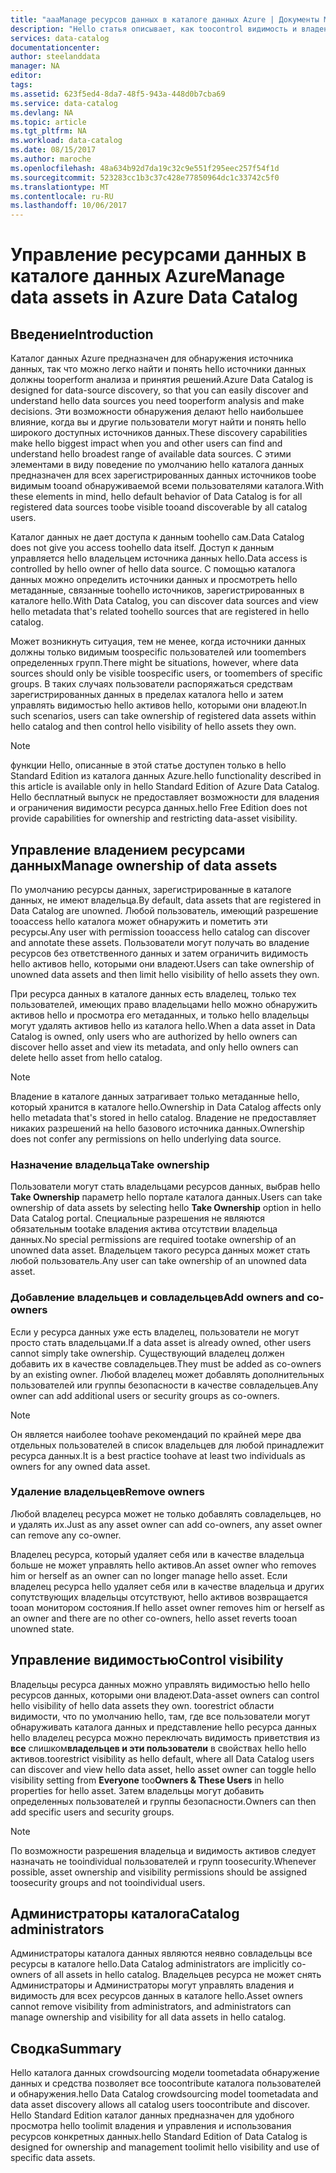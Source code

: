 ```yaml
---
title: "aaaManage ресурсов данных в каталоге данных Azure | Документы Microsoft"
description: "Hello статья описывает, как toocontrol видимость и владение ресурсов данных зарегистрированы в каталоге данных Azure."
services: data-catalog
documentationcenter: 
author: steelanddata
manager: NA
editor: 
tags: 
ms.assetid: 623f5ed4-8da7-48f5-943a-448d0b7cba69
ms.service: data-catalog
ms.devlang: NA
ms.topic: article
ms.tgt_pltfrm: NA
ms.workload: data-catalog
ms.date: 08/15/2017
ms.author: maroche
ms.openlocfilehash: 48a634b92d7da19c32c9e551f295eec257f54f1d
ms.sourcegitcommit: 523283cc1b3c37c428e77850964dc1c33742c5f0
ms.translationtype: MT
ms.contentlocale: ru-RU
ms.lasthandoff: 10/06/2017
---
```

# <a name="manage-data-assets-in-azure-data-catalog"></a><span data-ttu-id="8768f-103">Управление ресурсами данных в каталоге данных Azure</span><span class="sxs-lookup"><span data-stu-id="8768f-103">Manage data assets in Azure Data Catalog</span></span>
## <a name="introduction"></a><span data-ttu-id="8768f-104">Введение</span><span class="sxs-lookup"><span data-stu-id="8768f-104">Introduction</span></span>
<span data-ttu-id="8768f-105">Каталог данных Azure предназначен для обнаружения источника данных, так что можно легко найти и понять hello источники данных должны tooperform анализа и принятия решений.</span><span class="sxs-lookup"><span data-stu-id="8768f-105">Azure Data Catalog is designed for data-source discovery, so that you can easily discover and understand hello data sources you need tooperform analysis and make decisions.</span></span> <span data-ttu-id="8768f-106">Эти возможности обнаружения делают hello наибольшее влияние, когда вы и другие пользователи могут найти и понять hello широкого доступных источников данных.</span><span class="sxs-lookup"><span data-stu-id="8768f-106">These discovery capabilities make hello biggest impact when you and other users can find and understand hello broadest range of available data sources.</span></span> <span data-ttu-id="8768f-107">С этими элементами в виду поведение по умолчанию hello каталога данных предназначен для всех зарегистрированных данных источников toobe видимым tooand обнаруживаемой всеми пользователями каталога.</span><span class="sxs-lookup"><span data-stu-id="8768f-107">With these elements in mind, hello default behavior of Data Catalog is for all registered data sources toobe visible tooand discoverable by all catalog users.</span></span>

<span data-ttu-id="8768f-108">Каталог данных не дает доступа к данным toohello сам.</span><span class="sxs-lookup"><span data-stu-id="8768f-108">Data Catalog does not give you access toohello data itself.</span></span> <span data-ttu-id="8768f-109">Доступ к данным управляется hello владельцем источника данных hello.</span><span class="sxs-lookup"><span data-stu-id="8768f-109">Data access is controlled by hello owner of hello data source.</span></span> <span data-ttu-id="8768f-110">С помощью каталога данных можно определить источники данных и просмотреть hello метаданные, связанные toohello источников, зарегистрированных в каталоге hello.</span><span class="sxs-lookup"><span data-stu-id="8768f-110">With Data Catalog, you can discover data sources and view hello metadata that's related toohello sources that are registered in hello catalog.</span></span>

<span data-ttu-id="8768f-111">Может возникнуть ситуация, тем не менее, когда источники данных должны только видимым toospecific пользователей или toomembers определенных групп.</span><span class="sxs-lookup"><span data-stu-id="8768f-111">There might be situations, however, where data sources should only be visible toospecific users, or toomembers of specific groups.</span></span> <span data-ttu-id="8768f-112">В таких случаях пользователи распоряжаться средствам зарегистрированных данных в пределах каталога hello и затем управлять видимостью hello активов hello, которыми они владеют.</span><span class="sxs-lookup"><span data-stu-id="8768f-112">In such scenarios, users can take ownership of registered data assets within hello catalog and then control hello visibility of hello assets they own.</span></span>

> [!NOTE]
> <span data-ttu-id="8768f-113">функции Hello, описанные в этой статье доступен только в hello Standard Edition из каталога данных Azure.</span><span class="sxs-lookup"><span data-stu-id="8768f-113">hello functionality described in this article is available only in hello Standard Edition of Azure Data Catalog.</span></span> <span data-ttu-id="8768f-114">Hello бесплатный выпуск не предоставляет возможности для владения и ограничения видимости ресурса данных.</span><span class="sxs-lookup"><span data-stu-id="8768f-114">hello Free Edition does not provide capabilities for ownership and restricting data-asset visibility.</span></span>
>
>

## <a name="manage-ownership-of-data-assets"></a><span data-ttu-id="8768f-115">Управление владением ресурсами данных</span><span class="sxs-lookup"><span data-stu-id="8768f-115">Manage ownership of data assets</span></span>
<span data-ttu-id="8768f-116">По умолчанию ресурсы данных, зарегистрированные в каталоге данных, не имеют владельца.</span><span class="sxs-lookup"><span data-stu-id="8768f-116">By default, data assets that are registered in Data Catalog are unowned.</span></span> <span data-ttu-id="8768f-117">Любой пользователь, имеющий разрешение tooaccess hello каталога может обнаружить и пометить эти ресурсы.</span><span class="sxs-lookup"><span data-stu-id="8768f-117">Any user with permission tooaccess hello catalog can discover and annotate these assets.</span></span> <span data-ttu-id="8768f-118">Пользователи могут получать во владение ресурсов без ответственного данных и затем ограничить видимость hello активов hello, которыми они владеют.</span><span class="sxs-lookup"><span data-stu-id="8768f-118">Users can take ownership of unowned data assets and then limit hello visibility of hello assets they own.</span></span>

<span data-ttu-id="8768f-119">При ресурса данных в каталоге данных есть владелец, только тех пользователей, имеющих право владельцами hello можно обнаружить активов hello и просмотра его метаданных, и только hello владельцы могут удалять активов hello из каталога hello.</span><span class="sxs-lookup"><span data-stu-id="8768f-119">When a data asset in Data Catalog is owned, only users who are authorized by hello owners can discover hello asset and view its metadata, and only hello owners can delete hello asset from hello catalog.</span></span>

> [!NOTE]
> <span data-ttu-id="8768f-120">Владение в каталоге данных затрагивает только метаданные hello, который хранится в каталоге hello.</span><span class="sxs-lookup"><span data-stu-id="8768f-120">Ownership in Data Catalog affects only hello metadata that's stored in hello catalog.</span></span> <span data-ttu-id="8768f-121">Владение не предоставляет никаких разрешений на hello базового источника данных.</span><span class="sxs-lookup"><span data-stu-id="8768f-121">Ownership does not confer any permissions on hello underlying data source.</span></span>
>
>

### <a name="take-ownership"></a><span data-ttu-id="8768f-122">Назначение владельца</span><span class="sxs-lookup"><span data-stu-id="8768f-122">Take ownership</span></span>
<span data-ttu-id="8768f-123">Пользователи могут стать владельцами ресурсов данных, выбрав hello **Take Ownership** параметр hello портале каталога данных.</span><span class="sxs-lookup"><span data-stu-id="8768f-123">Users can take ownership of data assets by selecting hello **Take Ownership** option in hello Data Catalog portal.</span></span> <span data-ttu-id="8768f-124">Специальные разрешения не являются обязательным tootake владения актива отсутствии владельца данных.</span><span class="sxs-lookup"><span data-stu-id="8768f-124">No special permissions are required tootake ownership of an unowned data asset.</span></span> <span data-ttu-id="8768f-125">Владельцем такого ресурса данных может стать любой пользователь.</span><span class="sxs-lookup"><span data-stu-id="8768f-125">Any user can take ownership of an unowned data asset.</span></span>

### <a name="add-owners-and-co-owners"></a><span data-ttu-id="8768f-126">Добавление владельцев и совладельцев</span><span class="sxs-lookup"><span data-stu-id="8768f-126">Add owners and co-owners</span></span>
<span data-ttu-id="8768f-127">Если у ресурса данных уже есть владелец, пользователи не могут просто стать владельцами.</span><span class="sxs-lookup"><span data-stu-id="8768f-127">If a data asset is already owned, other users cannot simply take ownership.</span></span> <span data-ttu-id="8768f-128">Существующий владелец должен добавить их в качестве совладельцев.</span><span class="sxs-lookup"><span data-stu-id="8768f-128">They must be added as co-owners by an existing owner.</span></span> <span data-ttu-id="8768f-129">Любой владелец может добавлять дополнительных пользователей или группы безопасности в качестве совладельцев.</span><span class="sxs-lookup"><span data-stu-id="8768f-129">Any owner can add additional users or security groups as co-owners.</span></span>

> [!NOTE]
> <span data-ttu-id="8768f-130">Он является наиболее toohave рекомендаций по крайней мере два отдельных пользователей в список владельцев для любой принадлежит ресурса данных.</span><span class="sxs-lookup"><span data-stu-id="8768f-130">It is a best practice toohave at least two individuals as owners for any owned data asset.</span></span>
>
>

### <a name="remove-owners"></a><span data-ttu-id="8768f-131">Удаление владельцев</span><span class="sxs-lookup"><span data-stu-id="8768f-131">Remove owners</span></span>
<span data-ttu-id="8768f-132">Любой владелец ресурса может не только добавлять совладельцев, но и удалять их.</span><span class="sxs-lookup"><span data-stu-id="8768f-132">Just as any asset owner can add co-owners, any asset owner can remove any co-owner.</span></span>

<span data-ttu-id="8768f-133">Владелец ресурса, который удаляет себя или в качестве владельца больше не может управлять hello активов.</span><span class="sxs-lookup"><span data-stu-id="8768f-133">An asset owner who removes him or herself as an owner can no longer manage hello asset.</span></span> <span data-ttu-id="8768f-134">Если владелец ресурса hello удаляет себя или в качестве владельца и других сопутствующих владельцы отсутствуют, hello активов возвращается tooan монитором состояния.</span><span class="sxs-lookup"><span data-stu-id="8768f-134">If hello asset owner removes him or herself as an owner and there are no other co-owners, hello asset reverts tooan unowned state.</span></span>

## <a name="control-visibility"></a><span data-ttu-id="8768f-135">Управление видимостью</span><span class="sxs-lookup"><span data-stu-id="8768f-135">Control visibility</span></span>
<span data-ttu-id="8768f-136">Владельцы ресурса данных можно управлять видимостью hello hello ресурсов данных, которыми они владеют.</span><span class="sxs-lookup"><span data-stu-id="8768f-136">Data-asset owners can control hello visibility of hello data assets they own.</span></span> <span data-ttu-id="8768f-137">toorestrict области видимости, что по умолчанию hello, там, где все пользователи могут обнаруживать каталога данных и представление hello ресурса данных hello владелец ресурса можно переключать видимость приветствия из **все** слишком**владельцев и эти пользователи** в свойствах hello hello активов.</span><span class="sxs-lookup"><span data-stu-id="8768f-137">toorestrict visibility as hello default, where all Data Catalog users can discover and view hello data asset, hello asset owner can toggle hello visibility setting from **Everyone** too**Owners & These Users** in hello properties for hello asset.</span></span> <span data-ttu-id="8768f-138">Затем владельцы могут добавить определенных пользователей и группы безопасности.</span><span class="sxs-lookup"><span data-stu-id="8768f-138">Owners can then add specific users and security groups.</span></span>

> [!NOTE]
> <span data-ttu-id="8768f-139">По возможности разрешения владельца и видимость активов следует назначать не tooindividual пользователей и групп toosecurity.</span><span class="sxs-lookup"><span data-stu-id="8768f-139">Whenever possible, asset ownership and visibility permissions should be assigned toosecurity groups and not tooindividual users.</span></span>
>
>

## <a name="catalog-administrators"></a><span data-ttu-id="8768f-140">Администраторы каталога</span><span class="sxs-lookup"><span data-stu-id="8768f-140">Catalog administrators</span></span>
<span data-ttu-id="8768f-141">Администраторы каталога данных являются неявно совладельцы все ресурсы в каталоге hello.</span><span class="sxs-lookup"><span data-stu-id="8768f-141">Data Catalog administrators are implicitly co-owners of all assets in hello catalog.</span></span> <span data-ttu-id="8768f-142">Владельцев ресурса не может снять Администраторы и Администраторы могут управлять владения и видимость для всех ресурсов данных в каталоге hello.</span><span class="sxs-lookup"><span data-stu-id="8768f-142">Asset owners cannot remove visibility from administrators, and administrators can manage ownership and visibility for all data assets in hello catalog.</span></span>

## <a name="summary"></a><span data-ttu-id="8768f-143">Сводка</span><span class="sxs-lookup"><span data-stu-id="8768f-143">Summary</span></span>
<span data-ttu-id="8768f-144">Hello каталога данных crowdsourcing модели toometadata обнаружение данных и средства позволяет все toocontribute каталога пользователей и обнаружения.</span><span class="sxs-lookup"><span data-stu-id="8768f-144">hello Data Catalog crowdsourcing model toometadata and data asset discovery allows all catalog users toocontribute and discover.</span></span> <span data-ttu-id="8768f-145">Hello Standard Edition каталог данных предназначен для удобного просмотра hello toolimit владения и управления и использования ресурсов конкретных данных.</span><span class="sxs-lookup"><span data-stu-id="8768f-145">hello Standard Edition of Data Catalog is designed for ownership and management toolimit hello visibility and use of specific data assets.</span></span>
